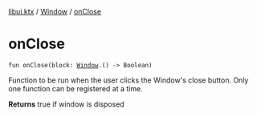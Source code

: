 [libui.ktx](../README.md) / [Window](README.md) / [onClose](on-close.md)

# onClose

`fun onClose(block: `[`Window`](README.md)`.() -> Boolean)`

Function to be run when the user clicks the Window's close button.
Only one function can be registered at a time.

**Returns**
true if window is disposed

